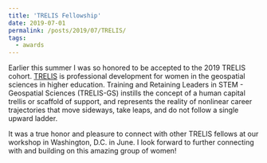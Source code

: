 ```yaml
---
title: 'TRELIS Fellowship'
date: 2019-07-01
permalink: /posts/2019/07/TRELIS/
tags:
  - awards
---
```


Earlier this summer I was so honored to be accepted to the 2019 TRELIS cohort. 
<a href="https://www.ucgis.org/trelis.html">TRELIS</a> is professional development for women in the geospatial sciences in higher education. Training and Retaining Leaders in STEM - Geospatial Sciences (TRELIS-GS) instills the concept of a human capital trellis or scaffold of support, and represents the reality of nonlinear career trajectories that move sideways, take leaps, and do not follow a single upward ladder. 


It was a true honor and pleasure to connect with other TRELIS fellows at our workshop in Washington, D.C. in June. I look forward to further connecting with and building on this amazing group of women!
